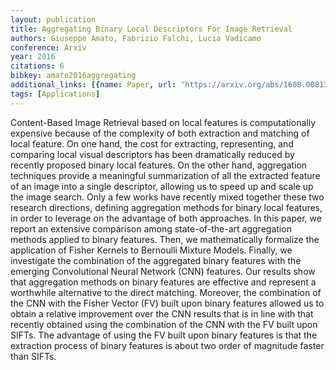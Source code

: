 ```yaml
---
layout: publication
title: Aggregating Binary Local Descriptors For Image Retrieval
authors: Giuseppe Amato, Fabrizio Falchi, Lucia Vadicamo
conference: Arxiv
year: 2016
citations: 6
bibkey: amato2016aggregating
additional_links: [{name: Paper, url: 'https://arxiv.org/abs/1608.00813'}]
tags: [Applications]
---
```

Content-Based Image Retrieval based on local features is computationally
expensive because of the complexity of both extraction and matching of local
feature. On one hand, the cost for extracting, representing, and comparing
local visual descriptors has been dramatically reduced by recently proposed
binary local features. On the other hand, aggregation techniques provide a
meaningful summarization of all the extracted feature of an image into a single
descriptor, allowing us to speed up and scale up the image search. Only a few
works have recently mixed together these two research directions, defining
aggregation methods for binary local features, in order to leverage on the
advantage of both approaches. In this paper, we report an extensive comparison
among state-of-the-art aggregation methods applied to binary features. Then, we
mathematically formalize the application of Fisher Kernels to Bernoulli Mixture
Models. Finally, we investigate the combination of the aggregated binary
features with the emerging Convolutional Neural Network (CNN) features. Our
results show that aggregation methods on binary features are effective and
represent a worthwhile alternative to the direct matching. Moreover, the
combination of the CNN with the Fisher Vector (FV) built upon binary features
allowed us to obtain a relative improvement over the CNN results that is in
line with that recently obtained using the combination of the CNN with the FV
built upon SIFTs. The advantage of using the FV built upon binary features is
that the extraction process of binary features is about two order of magnitude
faster than SIFTs.